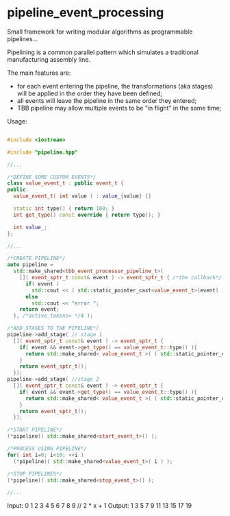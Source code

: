 pipeline_event_processing
=========================

Small framework for writing modular algorithms as programmable pipelines...

Pipelining is a common parallel pattern which simulates a traditional manufacturing assembly line.

The main features are:
 - for each event entering the pipeline, the transformations (aka stages) will be applied in the order they have been defined;
 - all events will leave the pipeline in the same order they entered;
 - TBB pipeline may allow multiple events to be "in flight” in the same time;

Usage:

```C++

#include <iostream>

#include "pipeline.hpp"

//...

/*DEFINE SOME CUSTOM EVENTS*/
class value_event_t : public event_t {
public:
  value_event_t( int value ) : value_{value} {}

  static int type() { return 100; }
  int get_type() const override { return type(); }

  int value_;
};

//...

/*CREATE PIPELINE*/
auto pipeline =
  std::make_shared<tbb_event_processor_pipeline_t>(
    []( event_sptr_t const& event ) -> event_sptr_t { /*the callback*/
      if( event )
        std::cout << ( std::static_pointer_cast<value_event_t>(event) )->value_ << " ";
      else 
        std::cout << "error ";
    return event;
  }, /*active_tokens= */4 );

/*ADD STAGES TO THE PIPELINE*/
pipeline->add_stage( // stage 1
  []( event_sptr_t const& event ) -> event_sptr_t {
    if( event && event->get_type() == value_event_t::type() ){
      return std::make_shared< value_event_t >( ( std::static_pointer_cast<value_event_t>(event) )->value_ * 2 ); //op: x*2
    }
    return event_sptr_t();
  });
pipeline->add_stage( //stage 2
  []( event_sptr_t const& event ) -> event_sptr_t {
    if( event && event->get_type() == value_event_t::type() ){
      return std::make_shared< value_event_t >( ( std::static_pointer_cast<value_event_t>(event) )->value_ + 1 ); // op: x+1
    }
    return event_sptr_t();
  });

/*START PIPELINE*/
(*pipeline)( std::make_shared<start_event_t>() );

/*PROCESS USING PIPELINE*/
for( int i=0; i<10; ++i )
  (*pipeline)( std::make_shared<value_event_t>( i ) );

/*STOP PIPELINES*/
(*pipeline)( std::make_shared<stop_event_t>() ); 

//...

```

Input: 0 1 2 3 4 5 6 7 8 9
// 2 * x + 1
Output: 1 3 5 7 9 11 13 15 17 19 
